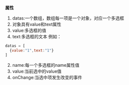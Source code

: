 **属性**
1. datas:一个数组，数组每一项是一个对象，对应一个多选框
  1. 对象具有value和text属性
  2. value:多选框的值
  3. text:多选框的文本
例如：
```js
datas = [
  {value:"1",text:"1"}
]
```
2. name:每一个多选框的name属性值
3. value:当前选中的value值
4. onChange:当选中项发生改变的事件